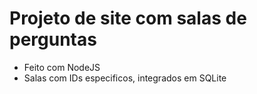 # Projeto de site com salas de perguntas
- Feito com NodeJS
- Salas com IDs especificos, integrados em SQLite
